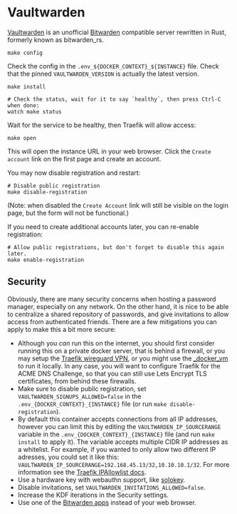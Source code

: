 # Vaultwarden

[Vaultwarden](https://github.com/dani-garcia/vaultwarden) is an
unofficial [Bitwarden](https://bitwarden.com/) compatible server
rewritten in Rust, formerly known as bitwarden_rs.

```
make config
```

Check the config in the `.env_${DOCKER_CONTEXT}_${INSTANCE}` file.
Check that the pinned `VAULTWARDEN_VERSION` is actually the latest
version.

```
make install
```

```
# Check the status, wait for it to say `healthy`, then press Ctrl-C when done:
watch make status
```

Wait for the service to be healthy, then Traefik will allow access: 

```
make open
```

This will open the instance URL in your web browser. Click the `Create
account` link on the first page and create an account.

You may now disable registration and restart:

```
# Disable public registration
make disable-registration
```

(Note: when disabled the `Create Account` link will still be visible
on the login page, but the form will not be functional.)

If you need to create additional accounts later, you can re-enable
registration:

```
# Allow public registrations, but don't forget to disable this again later.
make enable-registration
```

## Security

Obviously, there are many security concerns when hosting a password
manager, especially on any network. On the other hand, it is nice to
be able to centralize a shared repository of passwords, and give
invitations to allow access from authenticated friends. There are a
few mitigations you can apply to make this a bit more secure:

 * Although you *can* run this on the internet, you should first
   consider running this on a private docker server, that is behind a
   firewall, or you may setup the [Traefik wireguard
   VPN](../traefik/README.md#wireguard-vpn), or you might use the
   [_docker_vm](../_docker_vm) to run it locally. In any case, you
   will want to configure Traefik for the ACME DNS Challenge, so that
   you can still use Lets Encrypt TLS certificates, from behind these
   firewalls.
 * Make sure to disable public registration, set
   `VAULTWARDEN_SIGNUPS_ALLOWED=false` in the
   `.env_{DOCKER_CONTEXT}_{INSTANCE}` file (or run `make
   disable-registration`).
 * By default this container accepts connections from all IP
   addresses, however you can limit this by editing the
   `VAULTWARDEN_IP_SOURCERANGE` variable in the
   `.env_{DOCKER_CONTEXT}_{INSTANCE}` file (and run `make install` to
   apply it). The variable accepts multiple CIDR IP addresses as a
   whitelist. For example, if you wanted to only allow two different
   IP adresses, you could set it like this:
   `VAULTWARDEN_IP_SOURCERANGE=192.168.45.13/32,10.10.10.1/32`. For
   more information see the [Traefik IPAllowlist
   docs](https://doc.traefik.io/traefik/middlewares/http/ipallowlist/).
 * Use a hardware key with webauthn support, like
   [solokey](https://solokeys.com/).
 * Disable invitations, set `VAULTWARDEN_INVITATIONS_ALLOWED=false`.
 * Increase the KDF iterations in the Security settings.
 * Use one of the [Bitwarden apps](https://bitwarden.com/download/)
   instead of your web browser.
